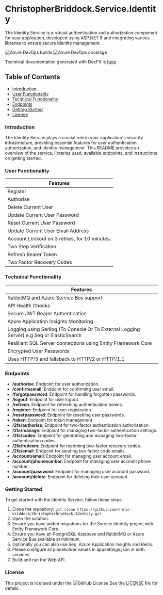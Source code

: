# ChristopherBriddock.Service.Identity

The Identity Service is a robust authentication and authorization component for your application, developed using ASP.NET 8 and integrating various libraries to ensure secure identity management.

![Azure DevOps builds](https://img.shields.io/azure-devops/build/chris1997/91f2d938-549b-497e-980d-188da969448a/7)
![Azure DevOps coverage](https://img.shields.io/azure-devops/coverage/chris1997/91f2d938-549b-497e-980d-188da969448a/7)

Technical documentation generated with DocFX is [here](https://chris-briddock.github.io/ChristopherBriddock.Identity/api/ChristopherBriddock.Service.Common.Constants.html)

## Table of Contents

* [Introduction](#introduction)
* [User Functionality](#user-functionality)
* [Technical Functionality](#technical-functionality)
* [Endpoints](#endpoints)
* [Getting Started](#getting-started)
* [License](#license)

### Introduction

The Identity Service plays a crucial role in your application's security infrastructure, providing essential features for user authentication, authorization, and identity management. This README provides an overview of the service, libraries used, available endpoints, and instructions on getting started.

### User Functionality

|  Features   |
| ----------- |
|  Register |
|  Authorise   |
| Delete Current User |
|  Update Current User Password |
| Reset Current User Password |
| Update Current User Email Address |
|  Account Lockout on 3 retries, for 10 minutes. |
| Two Step Verification |
| Refresh Bearer Token |
| Two Factor Recovery Codes |

### Technical Functionality

|   Features   |
| ----------- |
| RabbitMQ and Azure Service Bus support |
| API Health Checks |
| Secure JWT Bearer Authentication |
| Azure Application Insights Monitoring |
| Logging using Serilog (To Console Or To External Logging Server) e.g Seq or ElasticSearch |
| Resilliant SQL Server connections using Entity Framework Core |
| Encrypted User Passwords |
| Uses HTTP/3 and fallsback to HTTP/2 or HTTP/1.1 |

### Endpoints

* **/authorise**: Endpoint for user authorization.
* **/confirmemail**: Endpoint for confirming user email.
* **/forgotpassword**: Endpoint for handling forgotten passwords.
* **/logout**: Endpoint for user logout.
* **/refresh**: Endpoint for refreshing authentication tokens.
* **/register**: Endpoint for user registration.
* **/resetpassword**: Endpoint for resetting user passwords.
* **/token**: Endpoint for token management.
* **/2fa/authorise**: Endpoint for two-factor authentication authorization.
* **/2fa/manage**: Endpoint for managing two-factor authentication settings.
* **/2fa/codes**: Endpoint for generating and managing two-factor authentication codes.
* **/2fa/redeem**: Endpoint for reedming two-factor recovery codes.
* **/2fa/email**: Endpoint for sending two factor code emails.
* **/account/email**: Endpoint for managing user account email.
* **/account/phonenumber**: Endpoint for managing user account phone number.
* **/account/password**: Endpoint for managing user account password.
* **/account/delete**: Endpoint for deleting their user account.

### Getting Started

To get started with the Identity Service, follow these steps:

1. Clone the repository: `git clone https://github.com/chris-briddock/ChristopherBriddock.Identity.git`
2. Open the solution.
3. Ensure you have added migrations for the Service.Identity project with Entity Framework Core.
4. Ensure you have an PostgreSQL database and RabbitMQ or Azure Service Bus available at minimum. 
5. Optionally you can also use Seq, Azure Application Insights and Redis.
6. Please configure all placeholder values in appsettings.json in both services.
7. Build and run the Web API.

### License

This project is licensed under the ![GitHub License](https://img.shields.io/github/license/chris-briddock/ChristopherBriddock.Identity) 
See the [LICENSE](LICENSE) file for details.
